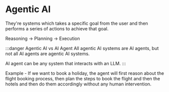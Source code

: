 # Agentic AI

They're systems which takes a specific goal from the user and then
performs a series of actions to achieve that goal.

Reasoning -> Planning -> Execution

:::danger Agentic AI vs AI Agent
All agentic AI systems are AI agents, but not all AI agents are agentic AI systems.

AI agent can be any system that interacts with an LLM.
:::

Example - If we want to book a holiday, the agent will first reason about the
flight booking process, then plan the steps to book the flight and
then the hotels and then do them accordingly without any human intervention.
